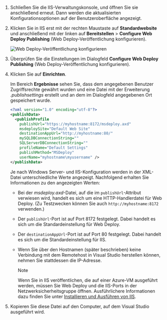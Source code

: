 
1. Schließen Sie die IIS-Verwaltungskonsole, und öffnen Sie sie anschließend erneut. Dann werden die aktualisierten Konfigurationsoptionen auf der Benutzeroberfläche angezeigt.

2. Klicken Sie in IIS erst mit der rechten Maustaste auf **Standardwebsite** und anschließend mit der linken auf **Bereitstellen** > **Configure Web Deploy Publishing** (Web Deploy-Veröffentlichung konfigurieren).

    ![Web Deploy-Veröffentlichung konfigurieren](../../deployment/media/tutorial-configure-web-deploy-publishing.png)

3. Überprüfen Sie die Einstellungen im Dialogfeld **Configure Web Deploy Publishing** (Web Deploy-Veröffentlichung konfigurieren).

4. Klicken Sie auf **Einrichten**.

    Im Bereich **Ergebnisse** sehen Sie, dass dem angegebenen Benutzer Zugriffsrechte gewährt wurden und eine Datei mit der Erweiterung *.publishsettings* erstellt und an dem im Dialogfeld angegebenen Ort gespeichert wurde.

    ```xml
    <?xml version="1.0" encoding="utf-8"?>
    <publishData>
      <publishProfile
        publishUrl="https://myhostname:8172/msdeploy.axd"
        msdeploySite="Default Web Site"
        destinationAppUrl="http://myhostname:80/"
        mySQLDBConnectionString=""
        SQLServerDBConnectionString=""
        profileName="Default Settings"
        publishMethod="MSDeploy"
        userName="myhostname\myusername" />
    </publishData>
    ```

    Je nach Windows Server- und IIS-Konfiguration werden in der XML-Datei unterschiedliche Werte angezeigt. Nachfolgend erhalten Sie Informationen zu den angezeigten Werten:

   * Bei der *msdeploy.axd*-Datei, auf die im `publishUrl`-Attribut verwiesen wird, handelt es sich um eine HTTP-Handlerdatei für Web Deploy. (Zu Testzwecken können Sie auch `http://myhostname:8172` verwenden.)
   * Der `publishUrl`-Port ist auf Port 8172 festgelegt. Dabei handelt es sich um die Standardeinstellung für Web Deploy.
   * Der `destinationAppUrl`-Port ist auf Port 80 festgelegt. Dabei handelt es sich um die Standardeinstellung für IIS.
   * Wenn Sie über den Hostnamen (später beschrieben) keine Verbindung mit dem Remotehost in Visual Studio herstellen können, nehmen Sie stattdessen die IP-Adresse.

     > [!NOTE]
     > Wenn Sie in IIS veröffentlichen, die auf einer Azure-VM ausgeführt werden, müssen Sie Web Deploy und die IIS-Ports in der Netzwerksicherheitsgruppe öffnen. Ausführlichere Informationen dazu finden Sie unter [Installieren und Ausführen von IIS](/azure/virtual-machines/windows/quick-create-portal#open-port-80-for-web-traffic).

5. Kopieren Sie diese Datei auf den Computer, auf dem Visual Studio ausgeführt wird.
